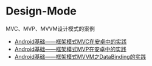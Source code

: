 # Design-Mode
MVC、MVP、MVVM设计模式的案例

* [Android基础——框架模式MVC在安卓中的实践](http://blog.csdn.net/qq_30379689/article/details/52909656)
* [Android基础——框架模式MVP在安卓中的实践](http://blog.csdn.net/qq_30379689/article/details/52910567)
* [Android基础——框架模式MVVM之DataBinding的实践](http://blog.csdn.net/qq_30379689/article/details/53037430)

